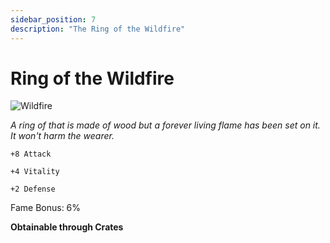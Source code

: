 ```yaml
---
sidebar_position: 7
description: "The Ring of the Wildfire"
---
```


# Ring of the Wildfire

![Wildfire](https://vwiki.valorserver.com/api/item/picture/ring%20of%20the%20wildfire)

<i>A ring of that is made of wood but a forever living flame has been set on it. It won't harm the wearer.</i>

    +8 Attack
    
    +4 Vitality
    
    +2 Defense
    
Fame Bonus: 6%

**Obtainable through Crates**
